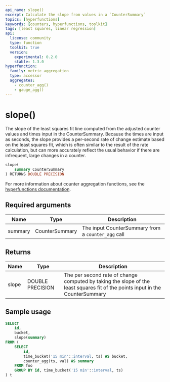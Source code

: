 ```yaml
---
api_name: slope()
excerpt: Calculate the slope from values in a `CounterSummary`
topics: [hyperfunctions]
keywords: [counters, hyperfunctions, toolkit]
tags: [least squares, linear regression]
api:
  license: community
  type: function
  toolkit: true
  version:
    experimental: 0.2.0
    stable: 1.3.0
hyperfunction:
  family: metric aggregation
  type: accessor
  aggregates:
    - counter_agg()
    - gauge_agg()
---
```


# slope() <tag type="toolkit" content="Toolkit" />

The slope of the least squares fit line computed from the adjusted counter
values and times input in the CounterSummary. Because the times are input as
seconds, the slope provides a per-second rate of change estimate based on the
least squares fit, which is often similar to the result of the rate calculation,
but can more accurately reflect the usual behavior if there are infrequent,
large changes in a counter.

```sql
slope(
    summary CounterSummary
) RETURNS DOUBLE PRECISION
```

For more information about counter aggregation functions, see the
[hyperfunctions documentation][hyperfunctions-counter-agg].

## Required arguments

|Name|Type|Description|
|-|-|-|
|summary|CounterSummary|The input CounterSummary from a `counter_agg` call|

## Returns

|Name|Type|Description|
|-|-|-|
|slope|DOUBLE PRECISION|The per second rate of change computed by taking the slope of the least squares fit of the points input in the CounterSummary|

## Sample usage

```sql
SELECT
    id,
    bucket,
    slope(summary)
FROM (
    SELECT
        id,
        time_bucket('15 min'::interval, ts) AS bucket,
        counter_agg(ts, val) AS summary
    FROM foo
    GROUP BY id, time_bucket('15 min'::interval, ts)
) t
```

[hyperfunctions-counter-agg]: /timescaledb/:currentVersion:/how-to-guides/hyperfunctions/counter-aggregation/
